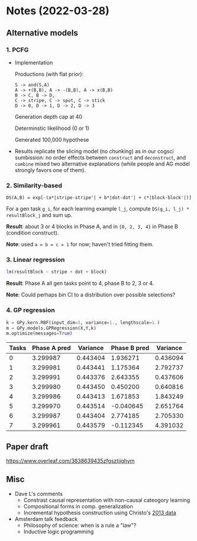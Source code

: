 
# Notes (2022-03-28)

## Alternative models

### 1. PCFG

* Implementation

  Productions (with flat prior):

  ```
  S -> and(S,A)
  A -> +(B,B), A -> -(B,B), A -> x(B,B)
  B -> C, B -> D,
  C -> stripe, C -> spot, C -> stick
  D -> 0, D -> 1, D -> 2, D -> 3
  ```

  Generation depth cap at 40

  Determinstic likelihood (0 or 1)

  Generated 100,000 hypothese

* Results replicate the slicing model (no chunking) as in our cogsci sumbission: no order effects between `construct` and `deconstruct`, and `combine` mixed two alternative explanations (while people and AG model strongly favors one of them).

### 2. Similarity-based


```
DS(A,B) = exp[-(a*|stripe-stripe'| + b*|dot-dot'| + c*|block-block'|)]
```

For a gen task `g_i`, for each learning example `l_j`, compute `DS(g_i, l_j) * resultBlock_j` and sum up.

**Result**: about 3 or 4 blocks in Phase A, and in `{0, 2, 3, 4}` in Phase B (condition construct).

**Note**: used `a = b = c = 1` for now; haven't tried fitting them.


### 3. Linear regression

``` R
lm(resultBlock ~ stripe + dot + block)
```

**Result**: Phase A all gen tasks point to 4, phase B to 2, 3 or 4.

**Note**: Could perhaps bin CI to a distribution over possible selections?


### 4. GP regression

``` Python
k = GPy.kern.RBF(input_dim=3, variance=1., lengthscale=1.)
m = GPy.models.GPRegression(X,Y,k)
m.optimize(messages=True)
```

| Tasks | Phase A pred | Variance | Phase B pred | Variance |
|-------|--------------|----------|--------------|----------|
|     0 |     3.299987 | 0.443404 | 1.936271     | 0.436094 |
|     1 |     3.299981 | 0.443441 | 1.175364     | 2.792737 |
|     2 |     3.299991 | 0.443376 | 2.643355     | 0.437606 |
|     3 |     3.299980 | 0.443450 | 0.450200     | 0.640816 |
|     4 |     3.299986 | 0.443413 | 1.671853     | 1.843249 |
|     5 |     3.299970 | 0.443514 | -0.040645    | 2.651764 |
|     6 |     3.299987 | 0.443404 | 2.774185     | 2.705330 |
|     7 |     3.299961 | 0.443579 | -0.112345    | 4.391032 |

## Paper draft

<https://www.overleaf.com/3838639435zfgsztjjghym>

## Misc

* Dave L's comments
  * Constrast causal representation with non-causal cateogory learning
  * Compositional forms in comp. generalization
  * Incremental hypothesis construction using Christo's [2013 data](https://journals.sagepub.com/doi/full/10.1177/0956797613476046)
* Amsterdam talk feedback
  * Philosophy of science: when is a rule a "law"?
  * Inductive logic programming
